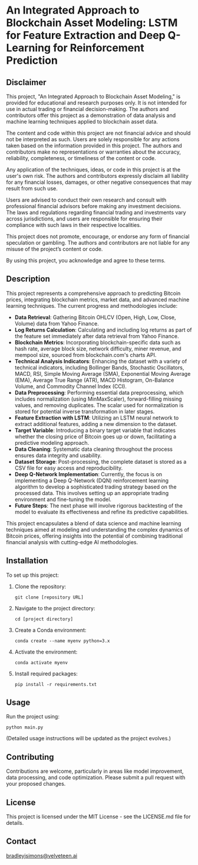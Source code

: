 # An Integrated Approach to Blockchain Asset Modeling: LSTM for Feature Extraction and Deep Q-Learning for Reinforcement Prediction

## Disclaimer

This project, "An Integrated Approach to Blockchain Asset Modeling," is provided for educational and research purposes only. It is not intended for use in actual trading or financial decision-making. The authors and contributors offer this project as a demonstration of data analysis and machine learning techniques applied to blockchain asset data.

The content and code within this project are not financial advice and should not be interpreted as such. Users are solely responsible for any actions taken based on the information provided in this project. The authors and contributors make no representations or warranties about the accuracy, reliability, completeness, or timeliness of the content or code.

Any application of the techniques, ideas, or code in this project is at the user's own risk. The authors and contributors expressly disclaim all liability for any financial losses, damages, or other negative consequences that may result from such use.

Users are advised to conduct their own research and consult with professional financial advisors before making any investment decisions. The laws and regulations regarding financial trading and investments vary across jurisdictions, and users are responsible for ensuring their compliance with such laws in their respective localities.

This project does not promote, encourage, or endorse any form of financial speculation or gambling. The authors and contributors are not liable for any misuse of the project’s content or code.

By using this project, you acknowledge and agree to these terms.

## Description

This project represents a comprehensive approach to predicting Bitcoin prices, integrating blockchain metrics, market data, and advanced machine learning techniques. The current progress and methodologies include:

- **Data Retrieval**: Gathering Bitcoin OHLCV (Open, High, Low, Close, Volume) data from Yahoo Finance.
- **Log Returns Calculation**: Calculating and including log returns as part of the feature set immediately after data retrieval from Yahoo Finance.
- **Blockchain Metrics**: Incorporating blockchain-specific data such as hash rate, average block size, network difficulty, miner revenue, and mempool size, sourced from blockchain.com's charts API.
- **Technical Analysis Indicators**: Enhancing the dataset with a variety of technical indicators, including Bollinger Bands, Stochastic Oscillators, MACD, RSI, Simple Moving Average (SMA), Exponential Moving Average (EMA), Average True Range (ATR), MACD Histogram, On-Balance Volume, and Commodity Channel Index (CCI).
- **Data Preprocessing**: Performing essential data preprocessing, which includes normalization (using MinMaxScaler), forward-filling missing values, and removing duplicates. The scalar used for normalization is stored for potential inverse transformation in later stages.
- **Feature Extraction with LSTM**: Utilizing an LSTM neural network to extract additional features, adding a new dimension to the dataset.
- **Target Variable**: Introducing a binary target variable that indicates whether the closing price of Bitcoin goes up or down, facilitating a predictive modeling approach.
- **Data Cleaning**: Systematic data cleaning throughout the process ensures data integrity and usability.
- **Dataset Storage**: Post-processing, the complete dataset is stored as a CSV file for easy access and reproducibility.
- **Deep Q-Network Implementation**: Currently, the focus is on implementing a Deep Q-Network (DQN) reinforcement learning algorithm to develop a sophisticated trading strategy based on the processed data. This involves setting up an appropriate trading environment and fine-tuning the model.
- **Future Steps**: The next phase will involve rigorous backtesting of the model to evaluate its effectiveness and refine its predictive capabilities.

This project encapsulates a blend of data science and machine learning techniques aimed at modeling and understanding the complex dynamics of Bitcoin prices, offering insights into the potential of combining traditional financial analysis with cutting-edge AI methodologies.

## Installation

To set up this project:

1. Clone the repository:

   ```
   git clone [repository URL]
   ```

2. Navigate to the project directory:

   ```
   cd [project directory]
   ```

3. Create a Conda environment:

   ```
   conda create --name myenv python=3.x
   ```

4. Activate the environment:

   ```
   conda activate myenv
   ```

5. Install required packages:
   ```
   pip install -r requirements.txt
   ```

## Usage

Run the project using:

```
python main.py
```

(Detailed usage instructions will be updated as the project evolves.)

## Contributing

Contributions are welcome, particularly in areas like model improvement, data processing, and code optimization. Please submit a pull request with your proposed changes.

## License

This project is licensed under the MIT License - see the LICENSE.md file for details.

## Contact

bradleyjsimons@velveteen.ai
